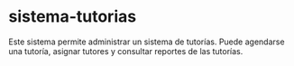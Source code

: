 # sistema-tutorias
Este sistema permite administrar un sistema de tutorías. Puede agendarse una tutoría, asignar tutores y consultar reportes de las tutorías.
